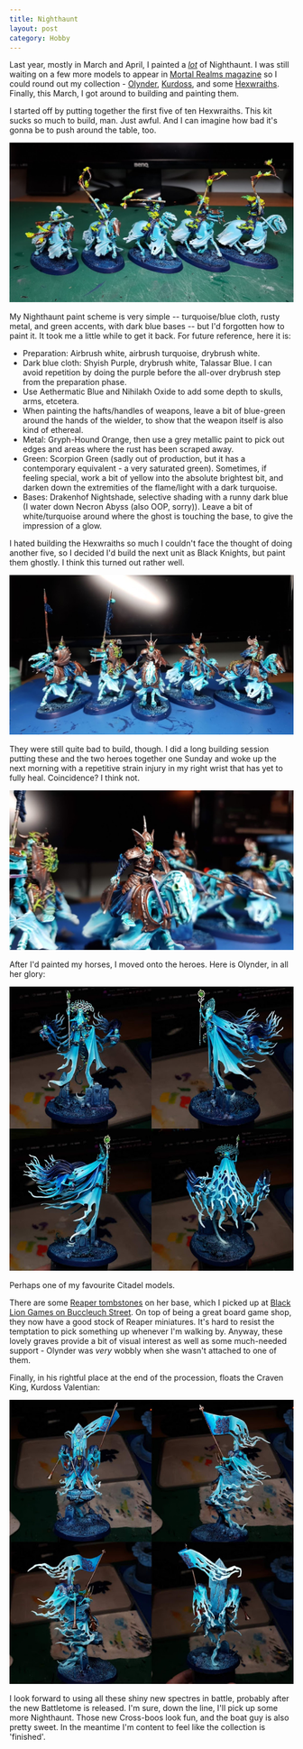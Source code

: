 ```yaml
---
title: Nighthaunt
layout: post
category: Hobby
---
```


Last year, mostly in March and April, I painted a [*lot*](https://twitter.com/nershly/status/1391401181319204865) of Nighthaunt. I was still waiting on a few more models to appear in [Mortal Realms magazine](https://hachettepartworks.com/en-en/warhammer-age-of-sigmar-mortal-realms/) so I could round out my collection - [Olynder](https://www.games-workshop.com/en-WW/Nighthaunt-Lady-Olynder-2018), [Kurdoss](https://www.games-workshop.com/en-WW/Kurdoss-Valentian-The-Craven-King-2018), and some [Hexwraiths](https://www.games-workshop.com/en-WW/Nighthaunt-Hexwraiths-2018). Finally, this March, I got around to building and painting them.

<!--more-->

I started off by putting together the first five of ten Hexwraiths. This kit sucks so much to build, man. Just awful. And I can imagine how bad it's gonna be to push around the table, too.

![Five Hexwraiths](/images/2022/04/hobby/hexwraiths.jpg)

My Nighthaunt paint scheme is very simple -- turquoise/blue cloth, rusty metal, and green accents, with dark blue bases -- but I'd forgotten how to paint it. It took me a little while to get it back. For future reference, here it is:

- Preparation: Airbrush white, airbrush turquoise, drybrush white.
- Dark blue cloth: Shyish Purple, drybrush white, Talassar Blue. I can avoid repetition by doing the purple before the all-over drybrush step from the preparation phase.
- Use Aethermatic Blue and Nihilakh Oxide to add some depth to skulls, arms, etcetera.
- When painting the hafts/handles of weapons, leave a bit of blue-green around the hands of the wielder, to show that the weapon itself is also kind of ethereal.
- Metal: Gryph-Hound Orange, then use a grey metallic paint to pick out edges and areas where the rust has been scraped away.
- Green: Scorpion Green (sadly out of production, but it has a contemporary equivalent - a very saturated green). Sometimes, if feeling special, work a bit of yellow into the absolute brightest bit, and darken down the extremities of the flame/light with a dark turquoise.
- Bases: Drakenhof Nightshade, selective shading with a runny dark blue (I water down Necron Abyss (also OOP, sorry)). Leave a bit of white/turquoise around where the ghost is touching the base, to give the impression of a glow.

I hated building the Hexwraiths so much I couldn't face the thought of doing another five, so I decided I'd build the next unit as Black Knights, but paint them ghostly. I think this turned out rather well.

![Hexknights](/images/2022/04/hobby/black_knight_hexwraiths.jpg)

They were still quite bad to build, though. I did a long building session putting these and the two heroes together one Sunday and woke up the next morning with a repetitive strain injury in my right wrist that has yet to fully heal. Coincidence? I think not.

![Hexknights](/images/2022/04/hobby/black_knight_hexwraiths_2.jpg)

After I'd painted my horses, I moved onto the heroes. Here is Olynder, in all her glory:

![Olynder](/images/2022/04/hobby/olynder_multiple.jpg)

Perhaps one of my favourite Citadel models.

There are some [Reaper tombstones](https://www.reapermini.com/search/tomb/latest/77534) on her base, which I picked up at [Black Lion Games on Buccleuch Street](https://www.facebook.com/blacklionedinburgh). On top of being a great board game shop, they now have a good stock of Reaper miniatures. It's hard to resist the temptation to pick something up whenever I'm walking by. Anyway, these lovely graves provide a bit of visual interest as well as some much-needed support - Olynder was *very* wobbly when she wasn't attached to one of them.

Finally, in his rightful place at the end of the procession, floats the Craven King, Kurdoss Valentian:

![Kurdoss](/images/2022/04/hobby/kurdoss.jpg)

I look forward to using all these shiny new spectres in battle, probably after the new Battletome is released. I'm sure, down the line, I'll pick up some more Nighthaunt. Those new Cross-boos look fun, and the boat guy is also pretty sweet. In the meantime I'm content to feel like the collection is 'finished'.
